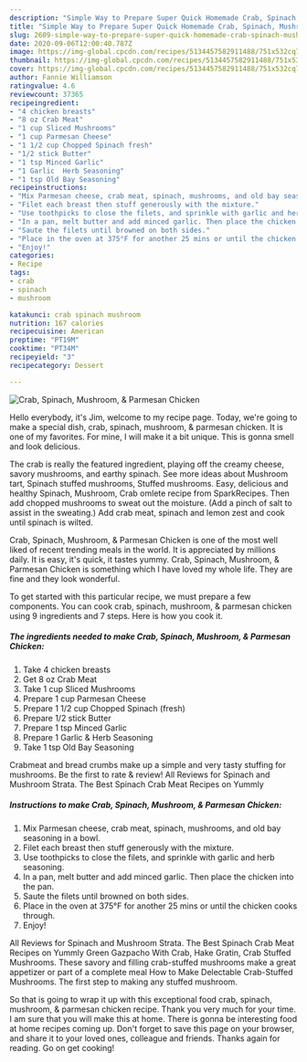 ```yaml
---
description: "Simple Way to Prepare Super Quick Homemade Crab, Spinach, Mushroom, &amp;amp; Parmesan Chicken"
title: "Simple Way to Prepare Super Quick Homemade Crab, Spinach, Mushroom, &amp;amp; Parmesan Chicken"
slug: 2609-simple-way-to-prepare-super-quick-homemade-crab-spinach-mushroom-and-amp-parmesan-chicken
date: 2020-09-06T12:00:40.787Z
image: https://img-global.cpcdn.com/recipes/5134457582911488/751x532cq70/crab-spinach-mushroom-parmesan-chicken-recipe-main-photo.jpg
thumbnail: https://img-global.cpcdn.com/recipes/5134457582911488/751x532cq70/crab-spinach-mushroom-parmesan-chicken-recipe-main-photo.jpg
cover: https://img-global.cpcdn.com/recipes/5134457582911488/751x532cq70/crab-spinach-mushroom-parmesan-chicken-recipe-main-photo.jpg
author: Fannie Williamson
ratingvalue: 4.6
reviewcount: 37365
recipeingredient:
- "4 chicken breasts"
- "8 oz Crab Meat"
- "1 cup Sliced Mushrooms"
- "1 cup Parmesan Cheese"
- "1 1/2 cup Chopped Spinach fresh"
- "1/2 stick Butter"
- "1 tsp Minced Garlic"
- "1 Garlic  Herb Seasoning"
- "1 tsp Old Bay Seasoning"
recipeinstructions:
- "Mix Parmesan cheese, crab meat, spinach, mushrooms, and old bay seasoning in a bowl."
- "Filet each breast then stuff generously with the mixture."
- "Use toothpicks to close the filets, and sprinkle with garlic and herb seasoning."
- "In a pan, melt butter and add minced garlic. Then place the chicken into the pan."
- "Saute the filets until browned on both sides."
- "Place in the oven at 375°F for another 25 mins or until the chicken cooks through."
- "Enjoy!"
categories:
- Recipe
tags:
- crab
- spinach
- mushroom

katakunci: crab spinach mushroom 
nutrition: 167 calories
recipecuisine: American
preptime: "PT19M"
cooktime: "PT34M"
recipeyield: "3"
recipecategory: Dessert

---
```



![Crab, Spinach, Mushroom, &amp; Parmesan Chicken](https://img-global.cpcdn.com/recipes/5134457582911488/751x532cq70/crab-spinach-mushroom-parmesan-chicken-recipe-main-photo.jpg)

Hello everybody, it's Jim, welcome to my recipe page. Today, we're going to make a special dish, crab, spinach, mushroom, &amp; parmesan chicken. It is one of my favorites. For mine, I will make it a bit unique. This is gonna smell and look delicious.

The crab is really the featured ingredient, playing off the creamy cheese, savory mushrooms, and earthy spinach. See more ideas about Mushroom tart, Spinach stuffed mushrooms, Stuffed mushrooms. Easy, delicious and healthy Spinach, Mushroom, Crab omlete recipe from SparkRecipes. Then add chopped mushrooms to sweat out the moisture. (Add a pinch of salt to assist in the sweating.) Add crab meat, spinach and lemon zest and cook until spinach is wilted.

Crab, Spinach, Mushroom, &amp; Parmesan Chicken is one of the most well liked of recent trending meals in the world. It is appreciated by millions daily. It is easy, it's quick, it tastes yummy. Crab, Spinach, Mushroom, &amp; Parmesan Chicken is something which I have loved my whole life. They are fine and they look wonderful.


To get started with this particular recipe, we must prepare a few components. You can cook crab, spinach, mushroom, &amp; parmesan chicken using 9 ingredients and 7 steps. Here is how you cook it.

<!--inarticleads1-->

##### The ingredients needed to make Crab, Spinach, Mushroom, &amp; Parmesan Chicken:

1. Take 4 chicken breasts
1. Get 8 oz Crab Meat
1. Take 1 cup Sliced Mushrooms
1. Prepare 1 cup Parmesan Cheese
1. Prepare 1 1/2 cup Chopped Spinach (fresh)
1. Prepare 1/2 stick Butter
1. Prepare 1 tsp Minced Garlic
1. Prepare 1 Garlic &amp; Herb Seasoning
1. Take 1 tsp Old Bay Seasoning


Crabmeat and bread crumbs make up a simple and very tasty stuffing for mushrooms. Be the first to rate &amp; review! All Reviews for Spinach and Mushroom Strata. The Best Spinach Crab Meat Recipes on Yummly 

<!--inarticleads2-->

##### Instructions to make Crab, Spinach, Mushroom, &amp; Parmesan Chicken:

1. Mix Parmesan cheese, crab meat, spinach, mushrooms, and old bay seasoning in a bowl.
1. Filet each breast then stuff generously with the mixture.
1. Use toothpicks to close the filets, and sprinkle with garlic and herb seasoning.
1. In a pan, melt butter and add minced garlic. Then place the chicken into the pan.
1. Saute the filets until browned on both sides.
1. Place in the oven at 375°F for another 25 mins or until the chicken cooks through.
1. Enjoy!


All Reviews for Spinach and Mushroom Strata. The Best Spinach Crab Meat Recipes on Yummly Green Gazpacho With Crab, Hake Gratin, Crab Stuffed Mushrooms. These savory and filling crab-stuffed mushrooms make a great appetizer or part of a complete meal How to Make Delectable Crab-Stuffed Mushrooms. The first step to making any stuffed mushroom. 

So that is going to wrap it up with this exceptional food crab, spinach, mushroom, &amp; parmesan chicken recipe. Thank you very much for your time. I am sure that you will make this at home. There is gonna be interesting food at home recipes coming up. Don't forget to save this page on your browser, and share it to your loved ones, colleague and friends. Thanks again for reading. Go on get cooking!
